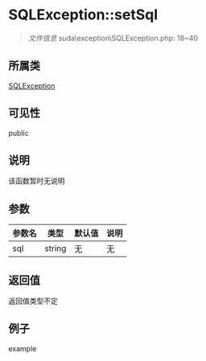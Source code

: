 # SQLException::setSql

> *文件信息* suda\exception\SQLException.php: 18~40
## 所属类 

[SQLException](../SQLException.md)

## 可见性

  public  
## 说明

该函数暂时无说明

## 参数

| 参数名 | 类型 | 默认值 | 说明 |
|--------|-----|-------|-------|
| sql |  string | 无 | 无 |

## 返回值
返回值类型不定

## 例子

example